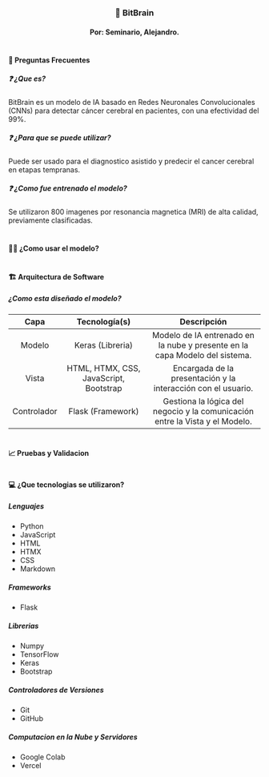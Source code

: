<h3 align=center>🥼 BitBrain</h3>
<h4 align=center>Por: Seminario, Alejandro.</h4>

<h1></h1>
<h4>🤔 Preguntas Frecuentes</h4>

<h5>❓ ¿Que es?</h5>
BitBrain es un modelo de IA basado en Redes Neuronales Convolucionales (CNNs) para detectar 
cáncer cerebral en pacientes, con una efectividad del 99%.


<h5>❓ ¿Para que se puede utilizar?</h5>
Puede ser usado para el diagnostico asistido y predecir el cancer cerebral en etapas tempranas.

<h5>❓ ¿Como fue entrenado el modelo?</h5>
Se utilizaron 800 imagenes por resonancia magnetica (MRI) de alta calidad, previamente clasificadas.

<h1></h1>

<h4>🧑‍🔬 ¿Como usar el modelo?</h4>


<h1></h1>

<h4>🏗️ Arquitectura de Software</h4>
<h5>¿Como esta diseñado el modelo?</h5>

<table>
    <thead>
        <tr>
            <th>Capa</th>
            <th>Tecnología(s)</th>
            <th>Descripción</th>
        </tr>
    </thead>
    <tbody>
        <tr>
            <td align="center">Modelo</td>
            <td align="center">Keras (Libreria)</td>
            <td align="center">Modelo de IA entrenado en la nube y presente en la capa Modelo del sistema.</td>
        </tr>
              <tr>
            <td align="center">Vista</td>
            <td align="center">HTML, HTMX, CSS, JavaScript, Bootstrap</td>
            <td align="center">Encargada de la presentación y la interacción con el usuario.</td>
        </tr>
              <tr>
            <td align="center">Controlador</td>
            <td align="center">Flask (Framework)</td>
            <td align="center">Gestiona la lógica del negocio y la comunicación entre la Vista y el Modelo.</td>
        </tr>
    </tbody>
</table>

<h1></h1>

<h4>📈 Pruebas y Validacion</h4>

<h1></h1>

<h4>💻 ¿Que tecnologias se utilizaron?</h4>

<h5>Lenguajes</h5>

- Python
- JavaScript
- HTML
- HTMX
- CSS
- Markdown

<h5>Frameworks</h5>

- Flask


<h5>Librerias</h5>

- Numpy
- TensorFlow
- Keras
- Bootstrap

<h5>Controladores de Versiones</h5>

- Git
- GitHub



<h5>Computacion en la Nube y Servidores</h5>

- Google Colab
- Vercel





